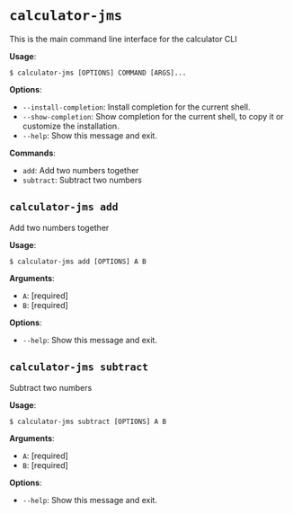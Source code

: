 # `calculator-jms`

This is the main command line interface for the calculator CLI

**Usage**:

```console
$ calculator-jms [OPTIONS] COMMAND [ARGS]...
```

**Options**:

* `--install-completion`: Install completion for the current shell.
* `--show-completion`: Show completion for the current shell, to copy it or customize the installation.
* `--help`: Show this message and exit.

**Commands**:

* `add`: Add two numbers together
* `subtract`: Subtract two numbers

## `calculator-jms add`

Add two numbers together

**Usage**:

```console
$ calculator-jms add [OPTIONS] A B
```

**Arguments**:

* `A`: [required]
* `B`: [required]

**Options**:

* `--help`: Show this message and exit.

## `calculator-jms subtract`

Subtract two numbers

**Usage**:

```console
$ calculator-jms subtract [OPTIONS] A B
```

**Arguments**:

* `A`: [required]
* `B`: [required]

**Options**:

* `--help`: Show this message and exit.
